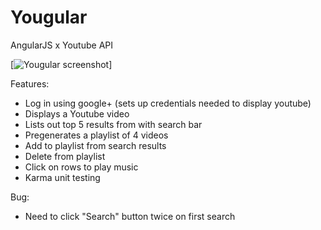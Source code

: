 # Yougular
AngularJS x Youtube API

[![Yougular screenshot](https://raw.github.com/ariellav/Yougular/tree/master/imgs/yougular-screenshot.png)]

Features: 
* Log in using google+ (sets up credentials needed to display youtube)
* Displays a Youtube video
* Lists out top 5 results from with search bar
* Pregenerates a playlist of 4 videos
* Add to playlist from search results
* Delete from playlist
* Click on rows to play music
* Karma unit testing

Bug: 
* Need to click "Search" button twice on first search
